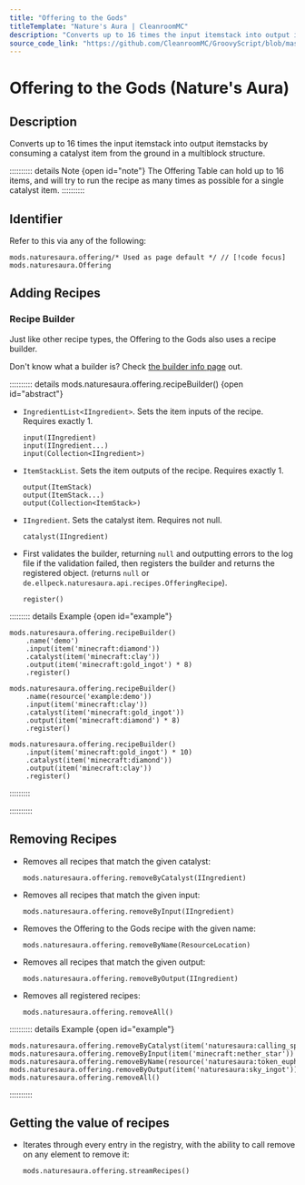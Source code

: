 ```yaml
---
title: "Offering to the Gods"
titleTemplate: "Nature's Aura | CleanroomMC"
description: "Converts up to 16 times the input itemstack into output itemstacks by consuming a catalyst item from the ground in a multiblock structure."
source_code_link: "https://github.com/CleanroomMC/GroovyScript/blob/master/src/main/java/com/cleanroommc/groovyscript/compat/mods/naturesaura/Offering.java"
---
```


# Offering to the Gods (Nature's Aura)

## Description

Converts up to 16 times the input itemstack into output itemstacks by consuming a catalyst item from the ground in a multiblock structure.

:::::::::: details Note {open id="note"}
The Offering Table can hold up to 16 items, and will try to run the recipe as many times as possible for a single catalyst item.
::::::::::

## Identifier

Refer to this via any of the following:

```groovy:no-line-numbers {1}
mods.naturesaura.offering/* Used as page default */ // [!code focus]
mods.naturesaura.Offering
```


## Adding Recipes

### Recipe Builder

Just like other recipe types, the Offering to the Gods also uses a recipe builder.

Don't know what a builder is? Check [the builder info page](../../getting_started/builder.md) out.

:::::::::: details mods.naturesaura.offering.recipeBuilder() {open id="abstract"}
- `IngredientList<IIngredient>`. Sets the item inputs of the recipe. Requires exactly 1.

    ```groovy:no-line-numbers
    input(IIngredient)
    input(IIngredient...)
    input(Collection<IIngredient>)
    ```

- `ItemStackList`. Sets the item outputs of the recipe. Requires exactly 1.

    ```groovy:no-line-numbers
    output(ItemStack)
    output(ItemStack...)
    output(Collection<ItemStack>)
    ```

- `IIngredient`. Sets the catalyst item. Requires not null.

    ```groovy:no-line-numbers
    catalyst(IIngredient)
    ```

- First validates the builder, returning `null` and outputting errors to the log file if the validation failed, then registers the builder and returns the registered object. (returns `null` or `de.ellpeck.naturesaura.api.recipes.OfferingRecipe`).

    ```groovy:no-line-numbers
    register()
    ```

::::::::: details Example {open id="example"}
```groovy:no-line-numbers
mods.naturesaura.offering.recipeBuilder()
    .name('demo')
    .input(item('minecraft:diamond'))
    .catalyst(item('minecraft:clay'))
    .output(item('minecraft:gold_ingot') * 8)
    .register()

mods.naturesaura.offering.recipeBuilder()
    .name(resource('example:demo'))
    .input(item('minecraft:clay'))
    .catalyst(item('minecraft:gold_ingot'))
    .output(item('minecraft:diamond') * 8)
    .register()

mods.naturesaura.offering.recipeBuilder()
    .input(item('minecraft:gold_ingot') * 10)
    .catalyst(item('minecraft:diamond'))
    .output(item('minecraft:clay'))
    .register()
```

:::::::::

::::::::::

## Removing Recipes

- Removes all recipes that match the given catalyst:

    ```groovy:no-line-numbers
    mods.naturesaura.offering.removeByCatalyst(IIngredient)
    ```

- Removes all recipes that match the given input:

    ```groovy:no-line-numbers
    mods.naturesaura.offering.removeByInput(IIngredient)
    ```

- Removes the Offering to the Gods recipe with the given name:

    ```groovy:no-line-numbers
    mods.naturesaura.offering.removeByName(ResourceLocation)
    ```

- Removes all recipes that match the given output:

    ```groovy:no-line-numbers
    mods.naturesaura.offering.removeByOutput(IIngredient)
    ```

- Removes all registered recipes:

    ```groovy:no-line-numbers
    mods.naturesaura.offering.removeAll()
    ```

:::::::::: details Example {open id="example"}
```groovy:no-line-numbers
mods.naturesaura.offering.removeByCatalyst(item('naturesaura:calling_spirit'))
mods.naturesaura.offering.removeByInput(item('minecraft:nether_star'))
mods.naturesaura.offering.removeByName(resource('naturesaura:token_euphoria'))
mods.naturesaura.offering.removeByOutput(item('naturesaura:sky_ingot'))
mods.naturesaura.offering.removeAll()
```

::::::::::

## Getting the value of recipes

- Iterates through every entry in the registry, with the ability to call remove on any element to remove it:

    ```groovy:no-line-numbers
    mods.naturesaura.offering.streamRecipes()
    ```
